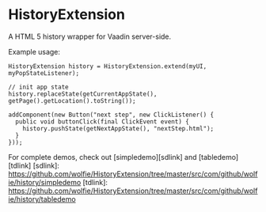# HistoryExtension

A HTML 5 history wrapper for Vaadin server-side. 

Example usage:

    HistoryExtension history = HistoryExtension.extend(myUI, myPopStateListener);
    
    // init app state
    history.replaceState(getCurrentAppState(), getPage().getLocation().toString());
    
    addComponent(new Button("next step", new ClickListener() {
      public void buttonClick(final ClickEvent event) {
        history.pushState(getNextAppState(), "nextStep.html");
      }
    }));

For complete demos, check out [simpledemo][sdlink] and [tabledemo][tdlink]
[sdlink]: https://github.com/wolfie/HistoryExtension/tree/master/src/com/github/wolfie/history/simpledemo
[tdlink]: https://github.com/wolfie/HistoryExtension/tree/master/src/com/github/wolfie/history/tabledemo
